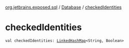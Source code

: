 [org.jetbrains.exposed.sql](../index.md) / [Database](index.md) / [checkedIdentities](.)

# checkedIdentities

`val checkedIdentities: `[`LinkedHashMap`](http://docs.oracle.com/javase/6/docs/api/java/util/LinkedHashMap.html)`<String, Boolean>`